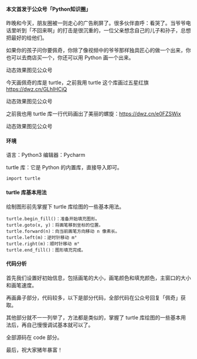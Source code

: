 #### 本文首发于公众号「Python知识圈」

昨晚和今天，朋友圈被一则走心的广告刷屏了。很多伙伴直呼：看哭了。当爷爷电话里听到「不回来啊」的打击是很沉重的，一位父亲想念自己的儿子和孙子，总想把最好的给他们。

如果你的孩子问你要佩奇，你除了像视频中的爷爷那样独具匠心的做一个出来，你也可以去商店买一个，你还可以用 Python 画一个出来。

动态效果图见公众号


今天画佩奇的库是 turtle，之前我用 turtle 这个库画过五星红旗 https://dwz.cn/GLhIHCiQ

动态效果图见公众号


之前我也用 turtle 库一行代码画出了美丽的螺旋：https://dwz.cn/e0FZSWix

动态效果图见公众号

#### 环境
语言：Python3
编辑器：Pycharm

turtle 库：它是 Python 的内置库，直接导入即可。
```
import turtle
```
#### turtle 库基本用法

绘制图形前先掌握下 turtle 库绘图的一些基本用法。
```
turtle.begin_fill()：准备开始填充图形。
turtle.goto(x, y)：将画笔移到坐标的位置。
turtle.forward(n)：向当前画笔方向移动 n 像素长。
turtle.left(m)：逆时针移动 m°
turtle.right(m)：顺时针移动 m°
turtle.end_fill()：图形填充完成。
```

#### 代码分析
首先我们设置好初始信息，包括画笔的大小，画笔颜色和填充颜色，主窗口的大小和画笔速度。

再画鼻子部分，代码较多，以下是部分代码，全部代码在公众号回复「佩奇」获取。


其他部分就不一一列举了，方法都是类似的，掌握了 turtle 库绘图的一些基本用法后，再自己慢慢调试基本就可以了。

全部源码在 code 部分。

最后，祝大家猪年暴富！

